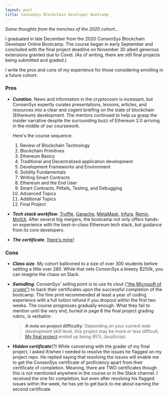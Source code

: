 ```yaml
---
layout: post
title: ConsenSys Blockchain Developer Bootcamp
---
```


*Some thoughts from the trenches of the 2020 cohort...*

I graduated in late December from the 2020 ConsenSys Blockchain Developer Online Bootcamp. The course began in early September and concluded with the final project deadline on November 30 albeit generous extensions granted due to Covid. (As of writing, there are still final projects being submitted and graded.) 

I write the pros and cons of my experience for those considering enrolling in a future cohort:

### Pros
- ***Curation***. News and information in the cryptocosm is incessant, but ConsenSys expertly curates presentations, lessons, articles, and resources into a clear and cogent briefing on the state of blockchain (Ethereum) development. The mentors continued to help us grasp the insider narrative despite the surrounding buzz of Ethereum 2.0 arriving in the middle of our coursework.
  
  Here's the course sequence:
  1. Review of Blockchain Technology
  2. Blockchain Primitives
  3. Ethereum Basics
  4. Traditional and Decentralized application development
  5. Development Frameworks and Environment
  6. Solidity Fundamentals
  7. Writing Smart Contracts
  8. Ethereum and the End User
  9. Smart Contracts, Pitfalls, Testing, and Debugging
  10. Advanced Topics
  11. Additional Topics
  12. Final Project
  
- ***Tech stack workflow***. [Truffle](https://www.trufflesuite.com/truffle), [Ganache](https://www.trufflesuite.com/ganache), [MetaMask](https://metamask.io/), [Infura](https://infura.io/), [Remix](https://remix.ethereum.org/#optimize=false&runs=200&evmVersion=null), [MythX](https://mythx.io/). After several big mergers, the bootcamp not only offers hands-on experience with the best-in-class Ethereum tech stack, but guidance from its core developers. 
- ***The certificate***. [[here's mine](https://courses.consensys.net/certificates/w9trgfa8fa)]

### Cons
- ***Class size***. My cohort ballooned to a size of over 300 students before settling a little over 280. While that nets ConsenSys a breezy $250k, you can imagine the chaos on Slack.

- ***Swindling***. ConsenSys' selling point is to use its clout (["the Microsoft of crypto"](https://www.reddit.com/r/ethereum/comments/b45zov/consensys_academys_developer_bootcamp_is_back/ej4mimo?utm_source=share&utm_medium=web2x&context=3)) to back their certificates upon the successful completion of the bootcamp. The fine print recommended at least a year of coding experience with a full tuition refund if you dropout within the first two weeks. The course progresses gradually enough. What they fail to mention until the very end, buried in page 6 the final project grading rubric, is verbatim: 
  > **A note on project difficulty**: Depending on your current web development skill level, this project may be more or less difficult.
  [My final project](https://github.com/jun-sung/doge-emporium) ended up being 95% JavaScript. 
- ***Hidden certificate***(?) While conversing with the grader of my final project, I asked if/when I needed to resolve the issues he flagged on my project repo. He replied saying that resolving the issues will enable me to get the ConsenSys certificate of proficiency apart from their certificate of completion. Meaning, there are TWO certificates though this is not mentioned anywhere in the course or in the Slack channel. I received the one for completion, but even after resolving his flagged issues within the week, he has yet to get back to me about earning the second certificate.
